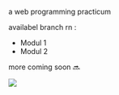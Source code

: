 a web programming practicum  

availabel branch rn :
-  Modul 1
-  Modul 2

 
more coming soon :soon:  

![](https://github.com/user-attachments/assets/d16a76ec-38a7-476a-b03c-166a0a46721a)

